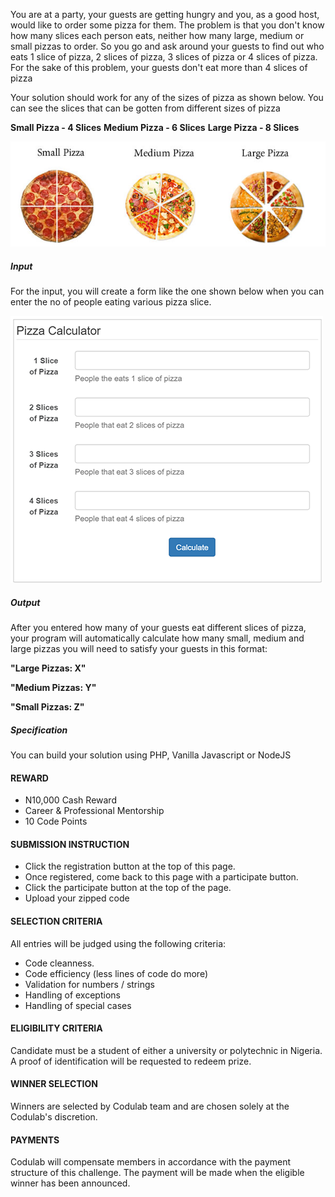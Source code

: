 You are at a party, your guests are getting hungry and you, as a good host, would like to order some pizza for them. The problem is that you don't know how many slices each person eats, neither how many large, medium or small pizzas to order. So you go and ask around your guests to find out who eats 1 slice of pizza, 2 slices of pizza, 3 slices of pizza or 4 slices of pizza. For the sake of this problem, your guests don't eat more than 4 slices of pizza

Your solution should work for any of the sizes of pizza as shown below. You can see the slices that can be gotten from different sizes of pizza

**Small Pizza - 4 Slices**
**Medium Pizza - 6 Slices**
**Large Pizza - 8 Slices**

![Pizza Slices](https://github.com/Codulab/codeclass-challenges/raw/master/pizza-calculator/pizza-slices.jpg)

##### Input
For the input, you will create a form like the one shown below when you can enter the no of people eating various pizza slice.

![Pizza Calculator](https://github.com/Codulab/codeclass-challenges/raw/master/pizza-calculator/pizza-calculator.png)

##### Output
After you entered how many of your guests eat different slices of pizza, your program will automatically calculate how many small, medium and large pizzas you will need to satisfy your guests in this format:

**"Large Pizzas: X"**

**"Medium Pizzas: Y"**

**"Small Pizzas: Z"**


##### Specification
You can build your solution using PHP, Vanilla Javascript or NodeJS

#### REWARD
* N10,000 Cash Reward
* Career & Professional Mentorship
* 10 Code Points


#### SUBMISSION INSTRUCTION 
* Click the registration button at the top of this page.
* Once registered, come back to this page with a participate button.
* Click the participate button at the top of the page.
* Upload your zipped code


#### SELECTION CRITERIA
All entries will be judged using the following criteria:
* Code cleanness.
* Code efficiency (less lines of code do more)
* Validation for numbers / strings
* Handling of exceptions
* Handling of special cases


#### ELIGIBILITY CRITERIA
Candidate must be a student of either a university or polytechnic in Nigeria. A proof of identification will be requested to redeem prize.

#### WINNER SELECTION
Winners are selected by Codulab team and are chosen solely at the Codulab's discretion. 

#### PAYMENTS
Codulab will compensate members in accordance with the payment structure of this challenge. The payment will be made when the eligible winner has been announced.